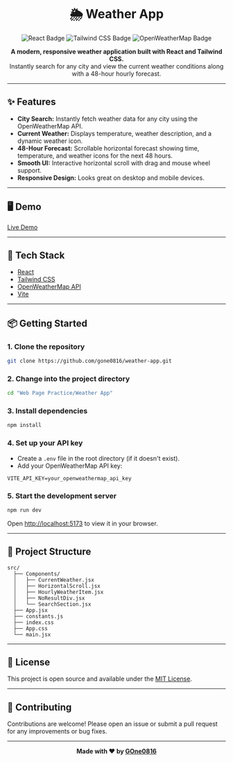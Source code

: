 <h1 align="center">🌦️ Weather App</h1>

<p align="center">
  <img src="https://img.shields.io/badge/React-19.1.0-blue?logo=react" alt="React Badge" />
  <img src="https://img.shields.io/badge/TailwindCSS-3.4.17-38bdf8?logo=tailwindcss" alt="Tailwind CSS Badge" />
  <img src="https://img.shields.io/badge/OpenWeatherMap-API-orange?logo=OpenWeatherMap" alt="OpenWeatherMap Badge" />
</p>

<p align="center">
  <b>A modern, responsive weather application built with React and Tailwind CSS.</b><br>
  Instantly search for any city and view the current weather conditions along with a 48-hour hourly forecast.
</p>

---

## ✨ Features

- **City Search:** Instantly fetch weather data for any city using the OpenWeatherMap API.
- **Current Weather:** Displays temperature, weather description, and a dynamic weather icon.
- **48-Hour Forecast:** Scrollable horizontal forecast showing time, temperature, and weather icons for the next 48 hours.
- **Smooth UI:** Interactive horizontal scroll with drag and mouse wheel support.
- **Responsive Design:** Looks great on desktop and mobile devices.

---

## 🖥️ Demo

[Live Demo](https://g-1weatherapp.vercel.app/)

---

## 🚀 Tech Stack

- [React](https://react.dev/)
- [Tailwind CSS](https://tailwindcss.com/)
- [OpenWeatherMap API](https://openweathermap.org/api)
- [Vite](https://vitejs.dev/)

---

## 📦 Getting Started

### 1. Clone the repository

```bash
git clone https://github.com/gone0816/weather-app.git
```

### 2. Change into the project directory

```bash
cd "Web Page Practice/Weather App"
```

### 3. Install dependencies

```bash
npm install
```

### 4. Set up your API key

- Create a `.env` file in the root directory (if it doesn't exist).
- Add your OpenWeatherMap API key:

```
VITE_API_KEY=your_openweathermap_api_key
```

### 5. Start the development server

```bash
npm run dev
```

Open [http://localhost:5173](http://localhost:5173) to view it in your browser.

---

## 📁 Project Structure

```
src/
  ├── Components/
  │   ├── CurrentWeather.jsx
  │   ├── HorizontalScroll.jsx
  │   ├── HourlyWeatherItem.jsx
  │   ├── NoResultDiv.jsx
  │   └── SearchSection.jsx
  ├── App.jsx
  ├── constants.js
  ├── index.css
  ├── App.css
  └── main.jsx
```

---

## 📝 License

This project is open source and available under the [MIT License](LICENSE).

---

## 🙌 Contributing

Contributions are welcome! Please open an issue or submit a pull request for any improvements or bug fixes.

---

<p align="center">
  <b>Made with ❤️ by <a href="https://github.com/gone0816">GOne0816</a></b>